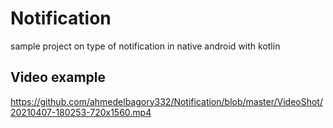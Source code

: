 # Notification
sample project on type of notification in native android with kotlin

## Video example 

https://github.com/ahmedelbagory332/Notification/blob/master/VideoShot/20210407-180253-720x1560.mp4

 
